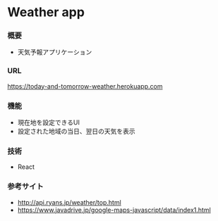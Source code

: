 # Weather app

### 概要
- 天気予報アプリケーション

### URL
https://today-and-tomorrow-weather.herokuapp.com

### 機能
- 現在地を設定できるUI
- 設定された地域の当日、翌日の天気を表示

### 技術
- React

### 参考サイト
- http://api.ryans.jp/weather/top.html
- https://www.javadrive.jp/google-maps-javascript/data/index1.html
